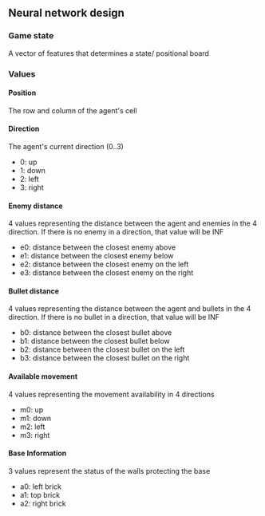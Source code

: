 ## Neural network design

### Game state
A vector of features that determines a state/ positional board

### Values
#### Position
The row and column of the agent's cell

#### Direction
The agent's current direction (0..3)
- 0: up
- 1: down
- 2: left
- 3: right

#### Enemy distance
4 values representing the distance between the agent and enemies in the 4 direction. 
If there is no enemy in a direction, that value will be INF
- e0: distance between the closest enemy above
- e1: distance between the closest enemy below
- e2: distance between the closest enemy on the left
- e3: distance between the closest enemy on the right

#### Bullet distance
4 values representing the distance between the agent and bullets in the 4 direction. 
If there is no bullet in a direction, that value will be INF
- b0: distance between the closest bullet above
- b1: distance between the closest bullet below
- b2: distance between the closest bullet on the left
- b3: distance between the closest bullet on the right

#### Available movement
4 values representing the movement availability in 4 directions
- m0: up
- m1: down
- m2: left
- m3: right

#### Base Information
3 values represent the status of the walls protecting the base
- a0: left brick
- a1: top brick
- a2: right brick
